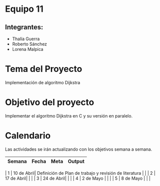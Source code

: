 # Equipo 11

## Integrantes:

- Thalía Guerra
- Roberto Sánchez
- Lorena Malpica

# Tema del Proyecto
Implementación de algoritmo Dijkstra

# Objetivo del proyecto
Implementar el algoritmo Dijkstra en C y su versión en paralelo.

# Calendario

Las actividades se irán actualizando con los objetivos semana a semana.

| Semana | Fecha      | Meta                                                                       | Output                                                              |
|--------|------------|----------------------------------------------------------------------------|---------------------------------------------------------------------|

|      1 | 10 de Abril|  Definición de Plan de trabajo y revisión de literatura                    |                                                                     |
|      2 | 17 de Abril|                                                                            |                                                                     |
|      3 | 24 de Abril|                                                                            |                                                                     |
|      4 |  2 de Mayo |                                                                            |                                                                     |
|      5 |  8 de Mayo |                                                                            |                                                                     |
